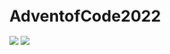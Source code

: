 # AdventofCode2022

![](https://img.shields.io/badge/stars%20⭐-16-yellow)
![](https://img.shields.io/badge/days%20completed-8-red)
